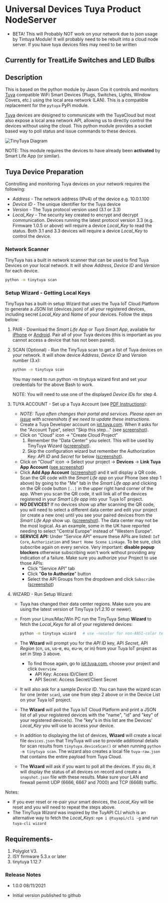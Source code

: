 # Universal Devices Tuya Product NodeServer

* BETA! This will Probably NOT work on your network due to json usage by Tintuya Module!
It will probably need to be rebuilt into a cloud node server. If you have tuya devices files may need to be written

## Currently for TreatLife Switches and LED Bulbs

## Description

This is based on the python module by Jason Cox it controls and monitors [Tuya](https://en.tuya.com/) compatible WiFi Smart Devices (Plugs, Switches, Lights, Window Covers, etc.) using the local area network (LAN).  This is a compatible replacement for the `pytuya` PyPi module.

[Tuya](https://en.tuya.com/) devices are designed to communicate with the TuyaCloud but most also expose a local area network API, allowing us to directly control the devices without using the cloud. This python module provides a socket based way to poll status and issue commands to these devices.

![TinyTuya Diagram](https://raw.githubusercontent.com/jasonacox/tinytuya/master/docs/TinyTuya-diagram.svg)

NOTE: This module requires the devices to have already been **activated** by Smart Life App (or similar).

## Tuya Device Preparation

Controlling and monitoring Tuya devices on your network requires the following:

* *Address* - The network address (IPv4) of the device e.g. 10.0.1.100
* *Device ID* - The unique identifier for the Tuya device
* *Version* - The Tuya protocol version used (3.1 or 3.3)
* *Local_Key* - The security key created to encrypt and decrypt communication. Devices running the latest protocol version 3.3 (e.g. Firmware 1.0.5 or above) will require a device *Local_Key* to read the status. Both 3.1 and 3.3 devices will require a device *Local_Key* to control the device.

### Network Scanner

TinyTuya has a built in network scanner that can be used to find Tuya Devices on your local network. It will show *Address*, *Device ID* and *Version* for each device.  

```bash
python -m tinytuya scan
```

### Setup Wizard - Getting Local Keys

TinyTuya has a built-in setup Wizard that uses the Tuya IoT Cloud Platform to generate a JSON list (devices.json) of all your registered devices, including secret *Local_Key* and *Name* of your devices. Follow the steps below:

1. PAIR - Download the *Smart Life App* or *Tuya Smart App*, available for [iPhone](https://itunes.apple.com/us/app/smart-life-smart-living/id1115101477?mt=8) or [Android](https://play.google.com/store/apps/details?id=com.tuya.smartlife&hl=en). Pair all of your Tuya devices (this is important as you cannot access a device that has not been paired).

2. SCAN (Optional) - Run the TinyTuya scan to get a list of Tuya devices on your network. It will show device *Address*, *Device ID* and *Version* number (3.x):

    ```bash
    python -m tinytuya scan
    ```

    You may need to run python -m tinytuya wizard first and set your credentials for the above Bash to work.
  
    NOTE: You will need to use one of the displayed *Device IDs* for step 4.

3. TUYA ACCOUNT - Set up a Tuya Account (see [PDF Instructions](https://github.com/jasonacox/tinytuya/files/8145832/Tuya.IoT.API.Setup.pdf)):
    * *NOTE: Tuya often changes their portal and services. Please open an [issue](https://github.com/jasonacox/tinytuya/issues) with screenshots if we need to update these instructions.*
    * Create a Tuya Developer account on [iot.tuya.com](https://iot.tuya.com/). When it asks for the "Account Type", select "Skip this step..." (see [screenshot](https://user-images.githubusercontent.com/836718/213877860-34c39851-5671-4c9f-b4d5-251873f18c77.png)).  
    * Click on "Cloud" icon -> "Create Cloud Project"
      1. Remember the "Data Center" you select.  This will be used by TinyTuya Wizard ([screenshot](https://user-images.githubusercontent.com/836718/138598647-c9657e49-1a89-4ed6-8105-ceee95d9513f.png)).
      2. Skip the configuration wizard but remember the Authorization Key: *API ID* and *Secret* for below ([screenshot](https://user-images.githubusercontent.com/836718/138598788-f74d2fe8-57fa-439c-8003-18735a44e7e5.png)).
    * Click on "Cloud" icon -> Select your project -> **Devices** -> **Link Tuya App Account** ([see screenshot](https://user-images.githubusercontent.com/836718/155827671-44d5fce4-0119-4d0e-a224-ef3715fafc24.png))
    * Click **Add App Account** ([screenshot](https://user-images.githubusercontent.com/836718/155827671-44d5fce4-0119-4d0e-a224-ef3715fafc24.png)) and it will display a QR code. Scan the QR code with the *Smart Life app* on your Phone (see step 1 above) by going to the "Me" tab in the *Smart Life app* and clicking on the QR code button `[..]` in the upper right hand corner of the app. When you scan the QR code, it will link all of the devices registered in your *Smart Life app* into your Tuya IoT project.
    * **NO DEVICES?** If no devices show up after scanning the QR code, you will need to select a different data center and edit your project (or create a new one) until you see your paired devices from the *Smart Life App* show up. ([screenshot](https://user-images.githubusercontent.com/35581194/148679597-391adecb-a271-453b-90c0-c64cdfad42e4.png)). The data center may not be the most logical. As an example, some in the UK have reported needing to select "Central Europe" instead of "Western Europe".
    * **SERVICE API:** Under "Service API" ensure these APIs are listed: `IoT Core`, `Authorization` and `Smart Home Scene Linkage`. To be sure, click subscribe again on every service.  Very important: **disable popup blockers** otherwise subscribing won't work without providing any indication of a failure. Make sure you authorize your Project to use those APIs:
        * Click "Service API" tab
        * Click "**Go to Authorize**" button
        * Select the API Groups from the dropdown and click `Subscribe` ([screenshot](https://user-images.githubusercontent.com/38729644/128742724-9ed42673-7765-4e21-94c8-76022de8937a.png))

4. WIZARD - Run Setup Wizard:
    * Tuya has changed their data center regions. Make sure you are using the latest version of TinyTuya (v1.2.10 or newer).
    * From your Linux/Mac/Win PC run the TinyTuya Setup **Wizard** to fetch the *Local_Keys* for all of your registered devices:

      ```bash
      python -m tinytuya wizard   # use -nocolor for non-ANSI-color terminals
      ```

    * The **Wizard** will prompt you for the *API ID* key, API *Secret*, API *Region* (cn, us, us-e, eu, eu-w, or in) from your Tuya IoT project as set in Step 3 above.
        * To find those again, go to [iot.tuya.com](https://iot.tuya.com/), choose your project and click `Overview`
            * API Key: Access ID/Client ID
            * API Secret: Access Secret/Client Secret
    * It will also ask for a sample *Device ID*.  You can have the wizard scan for one (enter `scan`), use one from step 2 above or in the Device List on your Tuya IoT project.
    * The **Wizard** will poll the Tuya IoT Cloud Platform and print a JSON list of all your registered devices with the "name", "id" and "key" of your registered device(s). The "key"s in this list are the Devices' *Local_Key* you will use to access your device.
    * In addition to displaying the list of devices, **Wizard** will create a local file `devices.json` that TinyTuya will use to provide additional details for scan results from `tinytuya.deviceScan()` or when running `python -m tinytuya scan`. The wizard also creates a local file `tuya-raw.json` that contains the entire payload from Tuya Cloud.
    * The **Wizard** will ask if you want to poll all the devices. If you do, it will display the status of all devices on record and create a `snapshot.json` file with these results. Make sure your LAN and firewall permit UDP (6666, 6667 and 7000) and TCP (6668) traffic.

Notes:

* If you ever reset or re-pair your smart devices, the *Local_Key* will be reset and you will need to repeat the steps above.
* The TinyTuya *Wizard* was inspired by the TuyAPI CLI which is an alternative way to fetch the *Local_Keys*: `npm i @tuyapi/cli -g` and run `tuya-cli wizard`  

## Requirements-

1. Polyglot V3.
2. ISY firmware 5.3.x or later
3. tinytuya 1.12.7

### Release Notes

* 1.0.0 08/11/2021

* Initial version published to github
